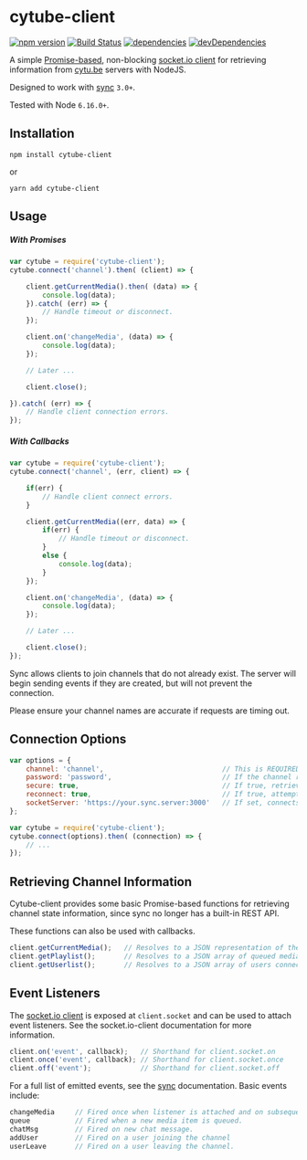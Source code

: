 # cytube-client

[![npm version](https://img.shields.io/npm/v/cytube-client.svg)](https://www.npmjs.com/package/cytube-client) [![Build Status](https://img.shields.io/travis/carriejv/cytube-client.svg)](https://travis-ci.org/carriejv/cytube-client) [![dependencies](https://img.shields.io/david/carriejv/cytube-client.svg)](https://david-dm.org/carriejv/cytube-client)  [![devDependencies](https://img.shields.io/david/dev/carriejv/cytube-client.svg)](https://david-dm.org/carriejv/cytube-client#info=devDependencies)


A simple [Promise-based](https://developer.mozilla.org/en-US/docs/Web/JavaScript/Reference/Global_Objects/Promise), non-blocking [socket.io client](https://github.com/socketio/socket.io-client) for retrieving information from [cytu.be](https://github.com/calzoneman/sync) servers with NodeJS.

Designed to work with [sync](https://github.com/calzoneman/sync) `3.0+`.

Tested with Node `6.16.0+`.

## Installation

`npm install cytube-client`

or

`yarn add cytube-client`

## Usage

##### With Promises

```javascript
var cytube = require('cytube-client');
cytube.connect('channel').then( (client) => {

    client.getCurrentMedia().then( (data) => {
        console.log(data);
    }).catch( (err) => {
        // Handle timeout or disconnect.
    });

    client.on('changeMedia', (data) => {
        console.log(data);
    });

    // Later ...

    client.close();

}).catch( (err) => {
    // Handle client connection errors.
});
```

##### With Callbacks

```javascript
var cytube = require('cytube-client');
cytube.connect('channel', (err, client) => {

    if(err) {
        // Handle client connect errors.
    }

    client.getCurrentMedia((err, data) => {
        if(err) {
            // Handle timeout or disconnect.
        }
        else {
            console.log(data);
        }
    });

    client.on('changeMedia', (data) => {
        console.log(data);
    });

    // Later ...

    client.close();
});
```

Sync allows clients to join channels that do not already exist. The server will begin sending events if they are created, but will not prevent the connection.

Please ensure your channel names are accurate if requests are timing out.

## Connection Options
```javascript
var options = {
    channel: 'channel',                             // This is REQUIRED. Sync will not acknowledge connections without a specified channel.
    password: 'password',                           // If the channel requires a password, it must be provided here.
    secure: true,                                   // If true, retrieves data over SSL from the socket server. Default true.
    reconnect: true,                                // If true, attempts to reconnect indefinitely if disconnected. Default true.
    socketServer: 'https://your.sync.server:3000'   // If set, connects to the specified url instead of searching for a channel on cytu.be.
};

var cytube = require('cytube-client');
cytube.connect(options).then( (connection) => {
    // ...
});
```

## Retrieving Channel Information

Cytube-client provides some basic Promise-based functions for retrieving channel state information, since sync no longer has a built-in REST API.

These functions can also be used with callbacks.

```javascript
client.getCurrentMedia();   // Resolves to a JSON representation of the currently playing media.
client.getPlaylist();       // Resolves to a JSON array of queued media.
client.getUserlist();       // Resolves to a JSON array of users connected to the channel.
```

## Event Listeners

The [socket.io client](https://github.com/socketio/socket.io-client) is exposed at `client.socket` and can be used to attach event listeners. See the socket.io-client documentation for more information.

```javascript
client.on('event', callback);   // Shorthand for client.socket.on
client.once('event', callback); // Shorthand for client.socket.once
client.off('event');            // Shorthand for client.socket.off
```

For a full list of emitted events, see the [sync](https://github.com/calzoneman/sync) documentation. Basic events include:

```javascript
changeMedia     // Fired once when listener is attached and on subsequent media changes.
queue           // Fired when a new media item is queued.
chatMsg         // Fired on new chat message.
addUser         // Fired on a user joining the channel
userLeave       // Fired on a user leaving the channel.

```
